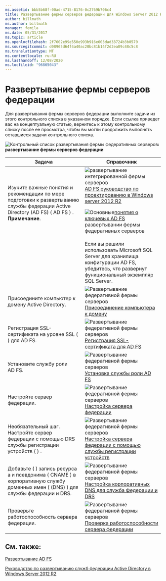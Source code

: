 ```yaml
---
ms.assetid: bbb5b68f-00ad-4715-8176-0c2769b706c4
title: Развертывание фермы серверов федерации для Windows Server 2012 R2 AD FS
author: billmath
ms.author: billmath
manager: femila
ms.date: 05/31/2017
ms.topic: article
ms.openlocfilehash: 2f7602e99e550e993b916e603dad33724b3b0570
ms.sourcegitcommit: d08965d64f4a40ac20bc81b14f2d2ea89c48c5c8
ms.translationtype: MT
ms.contentlocale: ru-RU
ms.lasthandoff: 12/08/2020
ms.locfileid: "96865043"
---
```

# <a name="deploying-a-federation-server-farm"></a>Развертывание фермы серверов федерации

Для развертывания фермы серверов федерации выполните задачи из этого контрольного списка в указанном порядке. Если ссылка приведет вас на концептуальную статью, вернитесь к этому контрольному списку после ее просмотра, чтобы вы могли продолжить выполнять оставшиеся задачи контрольного списка.

![Контрольный список развертывания фермы федеративных серверов](media/2b05dce3-938f-4168-9b8f-1f4398cbdb9b.gif)**: развертывание фермы серверов федерации**

|Задача|Справочник|
|--------|-------------|
|Изучите важные понятия и рекомендации по мере подготовки к развертыванию службы федерации Active Directory (AD FS) \( AD FS \) . **Примечание**.|![развертывание интегрированной фермы серверов](media/faa393df-4856-4431-9eda-4f4e5be72a90.gif)[AD FS руководство по проектированию в Windows server 2012 R2](../../ad-fs/design/AD-FS-Design-Guide-in-Windows-Server-2012-R2.md)<p>![Основные](media/faa393df-4856-4431-9eda-4f4e5be72a90.gif)[понятия о ключевых AD FS](../../ad-fs/technical-reference/Understanding-Key-AD-FS-Concepts.md) развертывании фермы федеративных серверов|
||Если вы решили использовать Microsoft SQL Server для хранилища конфигурации AD FS, убедитесь, что развернут функциональный экземпляр SQL Server.|Предупреждение [SQL Server](/sql/sql-server/) **.** в Windows Server 2012 R2 если вы хотите создать ферму AD FS и использовать SQL Server для хранения данных конфигурации, можно использовать SQL Server 2008 и более новые версии, включая SQL Server 2012.|
|Присоедините компьютер к домену Active Directory.|![Развертывание федеративной фермы серверов](media/faa393df-4856-4431-9eda-4f4e5be72a90.gif)[Присоединение компьютера к домену](Join-a-Computer-to-a-Domain.md)|
|Регистрация SSL-сертификата на уровне SSL \( \) для AD FS.|![Развертывание федеративной фермы серверов](media/bc6cea1a-1c6c-4124-8c8f-1df5adfe8c88.gif)[Регистрация SSL-сертификата для AD FS](Enroll-an-SSL-Certificate-for-AD-FS.md)|
|Установите службу роли AD FS.|![Развертывание федеративной фермы серверов](media/bc6cea1a-1c6c-4124-8c8f-1df5adfe8c88.gif)[Установка службы роли AD FS](Install-the-AD-FS-Role-Service.md)|
|Настройте сервер федерации.|![Развертывание федеративной фермы серверов](media/bc6cea1a-1c6c-4124-8c8f-1df5adfe8c88.gif)[Настройка сервера федерации](Configure-a-Federation-Server.md)|
|Необязательный шаг. Настройте сервер федерации с помощью DRS службы регистрации устройств \( \) .|![Развертывание федеративной фермы серверов](media/faa393df-4856-4431-9eda-4f4e5be72a90.gif)[Настройка сервера федерации с помощью службы регистрации устройств](Configure-a-federation-server-with-Device-Registration-Service.md)|
|Добавьте \( \) запись ресурса a и псевдонима \( CNAME \) в корпоративную службу доменных имен \( (DNS) \) для службы федерации и DRS.|![Развертывание федеративной фермы серверов](media/faa393df-4856-4431-9eda-4f4e5be72a90.gif)[Настройка корпоративных DNS для служба Федерации и DRS](Configure-Corporate-DNS-for-the-Federation-Service-and-DRS.md)|
|Проверьте работоспособность сервера федерации.|![Развертывание федеративной фермы серверов](media/faa393df-4856-4431-9eda-4f4e5be72a90.gif)[Проверка работоспособности сервера федерации](Verify-That-a-Federation-Server-Is-Operational.md)|


## <a name="see-also"></a>См. также:
[Развертывание AD FS](../../ad-fs/AD-FS-Deployment.md)

[Руководство по развертыванию служб федерации Active Directory в Windows Server 2012 R2](../../ad-fs/deployment/Windows-Server-2012-R2-AD-FS-Deployment-Guide.md)

